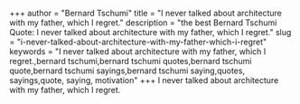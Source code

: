 +++
author = "Bernard Tschumi"
title = "I never talked about architecture with my father, which I regret."
description = "the best Bernard Tschumi Quote: I never talked about architecture with my father, which I regret."
slug = "i-never-talked-about-architecture-with-my-father-which-i-regret"
keywords = "I never talked about architecture with my father, which I regret.,bernard tschumi,bernard tschumi quotes,bernard tschumi quote,bernard tschumi sayings,bernard tschumi saying,quotes, sayings,quote, saying, motivation"
+++
I never talked about architecture with my father, which I regret.
